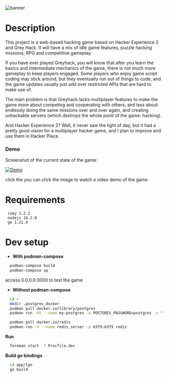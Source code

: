 ![banner](https://i.imgur.com/Cf7fTRR.png "banner")

# Description

This project is a web-based hacking game based on Hacker Experience 2 and Grey Hack. It will have a mix of idle game features, puzzle hacking missions, RPG and competitive gameplay.

If you have ever played Greyhack, you will know that after you learn the basics and intermediate mechanics of the game, there is not much more gameplay to keep players engaged. Some players who enjoy game script coding may stick around, but they eventually run out of things to code, and the game updates usually just add over restricted APIs that are hard to make use of.

The main problem is that Greyhack lacks multiplayer features to make the game more about competing and cooperating with others, and less about endlessly doing the same missions over and over again, and creating unhackable servers (which destroys the whole point of the game: hacking).

And Hacker Experience 2? Well, it never saw the light of day, but it had a pretty good vision for a multiplayer hacker game, and I plan to improve and use them in Hacker Place.

### Demo

Screenshot of the current state of the game:

[![Demo](https://i.imgur.com/eV04Oil.png)](https://youtu.be/VftUaKUQNSQ)

click the you can click the image to watch a video demo of the game

# Requirements

```
 ruby 3.2.2
 nodejs 18.2.0
 go 1.21.4
```

# Dev setup

* **With podman-compose**
```bash
  podman-compose build
  podman-compose up
```

access 0.0.0.0:3000 to test the game

* **Without podman-compose**

```bash
  cd ~
  mkdir .postgres_docker
  podman pull docker.io/library/postgres
  podman run -dt --name my-postgres -e POSTGRES_PASSWORD=postgres -v "~/.postgres_docker:/var/lib/postgresql/data:Z" -p 5432:5432 postgres

  podman pull docker.io/redis
  podman run -d --name redis_server -p 6379:6379 redis
```

**Run**

```bash
  foreman start -f Procfile.dev 
```

**Build go bindings**

```bash
  cd app/lgo
  go build
```
